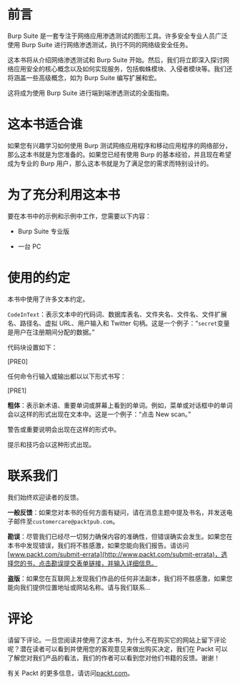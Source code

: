 # 前言

Burp Suite 是一套专注于网络应用渗透测试的图形工具。许多安全专业人员广泛使用 Burp Suite 进行网络渗透测试，执行不同的网络级安全任务。

这本书将从介绍网络渗透测试和 Burp Suite 开始。然后，我们将立即深入探讨网络应用安全的核心概念以及如何实现服务，包括蜘蛛模块、入侵者模块等。我们还将涵盖一些高级概念，如为 Burp Suite 编写扩展和宏。

这将成为使用 Burp Suite 进行端到端渗透测试的全面指南。

# 这本书适合谁

如果您有兴趣学习如何使用 Burp 测试网络应用程序和移动应用程序的网络部分，那么这本书就是为您准备的。如果您已经有使用 Burp 的基本经验，并且现在希望成为专业的 Burp 用户，那么这本书就是为了满足您的需求而特别设计的。

# 为了充分利用这本书

要在本书中的示例和示例中工作，您需要以下内容：

+   Burp Suite 专业版

+   一台 PC

# 使用的约定

本书中使用了许多文本约定。

`CodeInText`：表示文本中的代码词、数据库表名、文件夹名、文件名、文件扩展名、路径名、虚拟 URL、用户输入和 Twitter 句柄。这是一个例子：“`secret`变量是用户在注册期间分配的数据。”

代码块设置如下：

[PRE0]

任何命令行输入或输出都以以下形式书写：

[PRE1]

**粗体**：表示新术语、重要单词或屏幕上看到的单词。例如，菜单或对话框中的单词会以这样的形式出现在文本中。这是一个例子：“点击 New scan。”

警告或重要说明会出现在这样的形式中。

提示和技巧会以这种形式出现。

# 联系我们

我们始终欢迎读者的反馈。

**一般反馈**：如果您对本书的任何方面有疑问，请在消息主题中提及书名，并发送电子邮件至`customercare@packtpub.com`。

**勘误**：尽管我们已经尽一切努力确保内容的准确性，但错误确实会发生。如果您在本书中发现错误，我们将不胜感激，如果您能向我们报告。请访问[www.packt.com/submit-errata](http://www.packt.com/submit-errata)，选择您的书，点击勘误提交表单链接，并输入详细信息。

**盗版**：如果您在互联网上发现我们作品的任何非法副本，我们将不胜感激，如果您能向我们提供位置地址或网站名称。请与我们联系...

# 评论

请留下评论。一旦您阅读并使用了这本书，为什么不在购买它的网站上留下评论呢？潜在读者可以看到并使用您的客观意见来做出购买决定，我们在 Packt 可以了解您对我们产品的看法，我们的作者可以看到您对他们书籍的反馈。谢谢！

有关 Packt 的更多信息，请访问[packt.com](http://www.packt.com/)。
